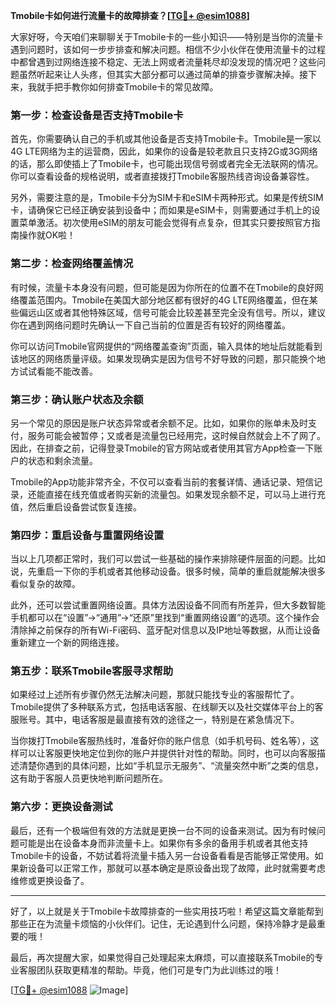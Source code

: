 **Tmobile卡如何进行流量卡的故障排查？[[TG💪+ @esim1088](https://t.me/s/esim1088)]**

大家好呀，今天咱们来聊聊关于Tmobile卡的一些小知识——特别是当你的流量卡遇到问题时，该如何一步步排查和解决问题。相信不少小伙伴在使用流量卡的过程中都曾遇到过网络连接不稳定、无法上网或者流量耗尽却没发现的情况吧？这些问题虽然听起来让人头疼，但其实大部分都可以通过简单的排查步骤解决掉。接下来，我就手把手教你如何排查Tmobile卡的常见故障。

### **第一步：检查设备是否支持Tmobile卡**
首先，你需要确认自己的手机或其他设备是否支持Tmobile卡。Tmobile是一家以4G LTE网络为主的运营商，因此，如果你的设备是较老款且只支持2G或3G网络的话，那么即使插上了Tmobile卡，也可能出现信号弱或者完全无法联网的情况。你可以查看设备的规格说明，或者直接拨打Tmobile客服热线咨询设备兼容性。

另外，需要注意的是，Tmobile卡分为SIM卡和eSIM卡两种形式。如果是传统SIM卡，请确保它已经正确安装到设备中；而如果是eSIM卡，则需要通过手机上的设置菜单激活。初次使用eSIM的朋友可能会觉得有点复杂，但其实只要按照官方指南操作就OK啦！

### **第二步：检查网络覆盖情况**
有时候，流量卡本身没有问题，但可能是因为你所在的位置不在Tmobile的良好网络覆盖范围内。Tmobile在美国大部分地区都有很好的4G LTE网络覆盖，但在某些偏远山区或者其他特殊区域，信号可能会比较差甚至完全没有信号。所以，建议你在遇到网络问题时先确认一下自己当前的位置是否有较好的网络覆盖。

你可以访问Tmobile官网提供的“网络覆盖查询”页面，输入具体的地址后就能看到该地区的网络质量评级。如果发现确实是因为信号不好导致的问题，那只能换个地方试试看能不能改善。

### **第三步：确认账户状态及余额**
另一个常见的原因是账户状态异常或者余额不足。比如，如果你的账单未及时支付，服务可能会被暂停；又或者是流量包已经用完，这时候自然就会上不了网了。因此，在排查之前，记得登录Tmobile的官方网站或者使用其官方App检查一下账户的状态和剩余流量。

Tmobile的App功能非常齐全，不仅可以查看当前的套餐详情、通话记录、短信记录，还能直接在线充值或者购买新的流量包。如果发现余额不足，可以马上进行充值，然后重启设备尝试恢复连接。

### **第四步：重启设备与重置网络设置**
当以上几项都正常时，我们可以尝试一些基础的操作来排除硬件层面的问题。比如说，先重启一下你的手机或者其他移动设备。很多时候，简单的重启就能解决很多看似复杂的故障。

此外，还可以尝试重置网络设置。具体方法因设备不同而有所差异，但大多数智能手机都可以在“设置”->“通用”->“还原”里找到“重置网络设置”的选项。这个操作会清除掉之前保存的所有Wi-Fi密码、蓝牙配对信息以及IP地址等数据，从而让设备重新建立一个新的网络连接。

### **第五步：联系Tmobile客服寻求帮助**
如果经过上述所有步骤仍然无法解决问题，那就只能找专业的客服帮忙了。Tmobile提供了多种联系方式，包括电话客服、在线聊天以及社交媒体平台上的客服账号。其中，电话客服是最直接有效的途径之一，特别是在紧急情况下。

当你拨打Tmobile客服热线时，准备好你的账户信息（如手机号码、姓名等），这样可以让客服更快地定位到你的账户并提供针对性的帮助。同时，也可以向客服描述清楚你遇到的具体问题，比如“手机显示无服务”、“流量突然中断”之类的信息，这有助于客服人员更快地判断问题所在。

### **第六步：更换设备测试**
最后，还有一个极端但有效的方法就是更换一台不同的设备来测试。因为有时候问题可能是出在设备本身而非流量卡上。如果你有多余的备用手机或者其他支持Tmobile卡的设备，不妨试着将流量卡插入另一台设备看看是否能够正常使用。如果新设备可以正常工作，那就可以基本确定是原设备出现了故障，此时就需要考虑维修或更换设备了。

---

好了，以上就是关于Tmobile卡故障排查的一些实用技巧啦！希望这篇文章能帮到那些正在为流量卡烦恼的小伙伴们。记住，无论遇到什么问题，保持冷静才是最重要的哦！

最后，再次提醒大家，如果觉得自己处理起来太麻烦，可以直接联系Tmobile的专业客服团队获取更精准的帮助。毕竟，他们可是专门为此训练过的哦！

[[TG💪+ @esim1088](https://t.me/s/esim1088) ![Image](https://i.postimg.cc/4NQfJmqS/Snipaste-2025-05-13-00-14-12.png)]